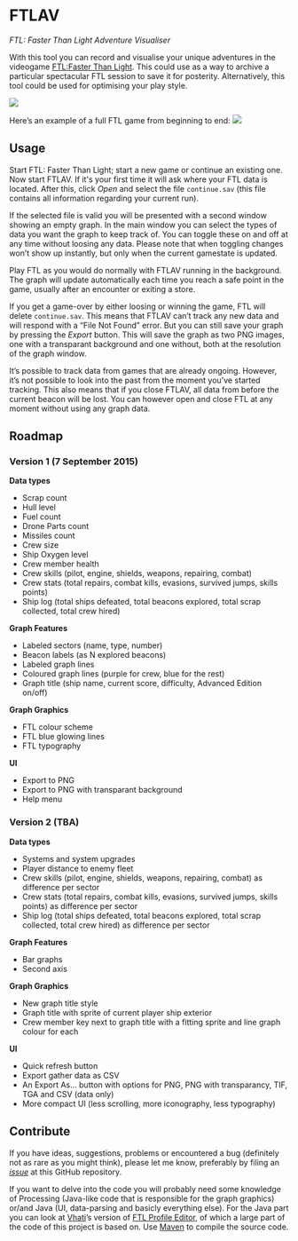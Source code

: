 # FTLAV
*FTL: Faster Than Light Adventure Visualiser*

With this tool you can record and visualise your unique adventures in the videogame [FTL:Faster Than Light](http://www.ftlgame.com/). This could use as a way to archive a particular spectacular FTL session to save it for posterity. Alternatively, this tool could be used for optimising your play style.

<a href="https://raw.github.com/Niels-NTG/FTLAV/master/img/screenshot1.png"><img src="https://raw.github.com/Niels-NTG/FTLAV/master/img/screenshot1.png" /></a>

Here’s an example of a full FTL game from beginning to end:
<a href="https://raw.github.com/Niels-NTG/FTLAV/master/img/fullgame1.png"><img src="https://raw.github.com/Niels-NTG/FTLAV/master/img/fullgame1.png" /></a>

## Usage
Start FTL: Faster Than Light; start a new game or continue an existing one. Now start FTLAV. If it's your first time it will ask where your FTL data is located. After this, click *Open* and select the file `continue.sav` (this file contains all information regarding your current run). 

If the selected file is valid you will be presented with a second window showing an empty graph. In the main window you can select the types of data you want the graph to keep track of. You can toggle these on and off at any time without loosing any data. Please note that when toggling changes won’t show up instantly, but only when the current gamestate is updated.

Play FTL as you would do normally with FTLAV running in the background. The graph will update automatically each time you reach a safe point in the game, usually after an encounter or exiting a store.

If you get a game-over by either loosing or winning the game, FTL will delete `continue.sav`. This means that FTLAV can’t track any new data and will respond with a “File Not Found” error. But you can still save your graph by pressing the *Export* button. This will save the graph as two PNG images, one with a transparant background and one without, both at the resolution of the graph window.

It’s possible to track data from games that are already ongoing. However, it’s not possible to look into the past from the moment you’ve started tracking. This also means that if you close FTLAV, all data from before the current beacon will be lost. You can however open and close FTL at any moment without using any graph data.

## Roadmap
### Version 1 (7 September 2015)
**Data types**

- Scrap count
- Hull level
- Fuel count
- Drone Parts count
- Missiles count
- Crew size
- Ship Oxygen level
- Crew member health
- Crew skills (pilot, engine, shields, weapons, repairing, combat)
- Crew stats (total repairs, combat kills, evasions, survived jumps, skills points)
- Ship log (total ships defeated, total beacons explored, total scrap collected, total crew hired)

**Graph Features**

- Labeled sectors (name, type, number)
- Beacon labels (as N explored beacons)
- Labeled graph lines
- Coloured graph lines (purple for crew, blue for the rest)
- Graph title (ship name, current score, difficulty, Advanced Edition on/off)

**Graph Graphics**

- FTL colour scheme
- FTL blue glowing lines
- FTL typography

**UI**

- Export to PNG
- Export to PNG with transparant background
- Help menu

### Version 2 (TBA)
**Data types**

- Systems and system upgrades
- Player distance to enemy fleet
- Crew skills (pilot, engine, shields, weapons, repairing, combat) as difference per sector
- Crew stats (total repairs, combat kills, evasions, survived jumps, skills points) as difference per sector
- Ship log (total ships defeated, total beacons explored, total scrap collected, total crew hired) as difference per sector

**Graph Features**

- Bar graphs
- Second axis

**Graph Graphics**

- New graph title style
- Graph title with sprite of current player ship exterior
- Crew member key next to graph title with a fitting sprite and line graph colour for each

**UI**

- Quick refresh button
- Export gather data as CSV
- An Export As… button with options for PNG, PNG with transparancy, TIF, TGA and CSV (data only)
- More compact UI (less scrolling, more iconography, less typography)


## Contribute
If you have ideas, suggestions, problems or encountered a bug (definitely not as rare as you might think), please let me know, preferably by filing an *[issue](https://github.com/Niels-NTG/FTLAV/issues)* at this GitHub repository.

If you want to delve into the code you will probably need some knowledge of Processing (Java-like code that is responsible for the graph graphics) or/and Java (UI, data-parsing and basicly everything else). For the Java part you can look at [Vhati](https://github.com/Vhati)’s version of [FTL Profile Editor](https://github.com/Vhati/ftl-profile-editor), of which a large part of the code of this project is based on. Use [Maven](https://maven.apache.org/guides/getting-started/maven-in-five-minutes.html) to compile the source code.
